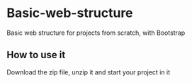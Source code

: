 # Basic-web-structure
Basic web structure for projects from scratch, with Bootstrap

## How to use it
Download the zip file, unzip it and start your project in it